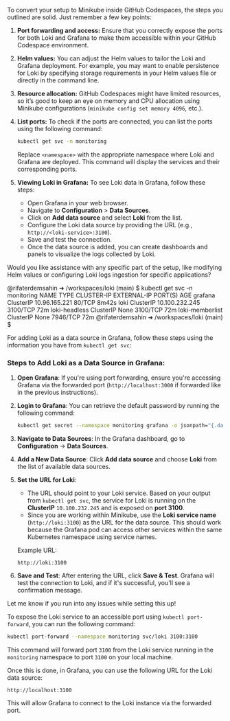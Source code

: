 To convert your setup to Minikube inside GitHub Codespaces, the steps you outlined are solid. Just remember a few key points:

1. **Port forwarding and access:** Ensure that you correctly expose the ports for both Loki and Grafana to make them accessible within your GitHub Codespace environment.

2. **Helm values:** You can adjust the Helm values to tailor the Loki and Grafana deployment. For example, you may want to enable persistence for Loki by specifying storage requirements in your Helm values file or directly in the command line.

3. **Resource allocation:** GitHub Codespaces might have limited resources, so it’s good to keep an eye on memory and CPU allocation using Minikube configurations (`minikube config set memory 4096`, etc.).

4. **List ports:** To check if the ports are connected, you can list the ports using the following command:
    ```sh
    kubectl get svc -n monitoring
    ```
    Replace `<namespace>` with the appropriate namespace where Loki and Grafana are deployed. This command will display the services and their corresponding ports.

5. **Viewing Loki in Grafana:** To see Loki data in Grafana, follow these steps:
    - Open Grafana in your web browser.
    - Navigate to **Configuration** > **Data Sources**.
    - Click on **Add data source** and select **Loki** from the list.
    - Configure the Loki data source by providing the URL (e.g., `http://<loki-service>:3100`).
    - Save and test the connection.
    - Once the data source is added, you can create dashboards and panels to visualize the logs collected by Loki.

Would you like assistance with any specific part of the setup, like modifying Helm values or configuring Loki logs ingestion for specific applications?


@rifaterdemsahin ➜ /workspaces/loki (main) $ kubectl get svc -n monitoring
NAME              TYPE        CLUSTER-IP       EXTERNAL-IP   PORT(S)    AGE
grafana           ClusterIP   10.96.165.221    <none>        80/TCP     8m42s
loki              ClusterIP   10.100.232.245   <none>        3100/TCP   72m
loki-headless     ClusterIP   None             <none>        3100/TCP   72m
loki-memberlist   ClusterIP   None             <none>        7946/TCP   72m
@rifaterdemsahin ➜ /workspaces/loki (main) $ 

For adding Loki as a data source in Grafana, follow these steps using the information you have from `kubectl get svc`:

### Steps to Add Loki as a Data Source in Grafana:
1. **Open Grafana**: If you're using port forwarding, ensure you're accessing Grafana via the forwarded port (`http://localhost:3000` if forwarded like in the previous instructions).

2. **Login to Grafana**: You can retrieve the default password by running the following command:
   ```bash
   kubectl get secret --namespace monitoring grafana -o jsonpath="{.data.admin-password}" | base64 --decode ; echo
   ```

3. **Navigate to Data Sources**: In the Grafana dashboard, go to **Configuration** → **Data Sources**.

4. **Add a New Data Source**: Click **Add data source** and choose **Loki** from the list of available data sources.

5. **Set the URL for Loki**:
   - The URL should point to your Loki service. Based on your output from `kubectl get svc`, the service for Loki is running on the **ClusterIP** `10.100.232.245` and is exposed on **port 3100**.
   - Since you are working within Minikube, use the **Loki service name** (`http://loki:3100`) as the URL for the data source. This should work because the Grafana pod can access other services within the same Kubernetes namespace using service names.

   Example URL:
   ```
   http://loki:3100
   ```

6. **Save and Test**: After entering the URL, click **Save & Test**. Grafana will test the connection to Loki, and if it's successful, you'll see a confirmation message.

Let me know if you run into any issues while setting this up!

To expose the Loki service to an accessible port using `kubectl port-forward`, you can run the following command:

```bash
kubectl port-forward --namespace monitoring svc/loki 3100:3100
```

This command will forward port `3100` from the Loki service running in the `monitoring` namespace to port `3100` on your local machine.

Once this is done, in Grafana, you can use the following URL for the Loki data source:

```
http://localhost:3100
```

This will allow Grafana to connect to the Loki instance via the forwarded port.

